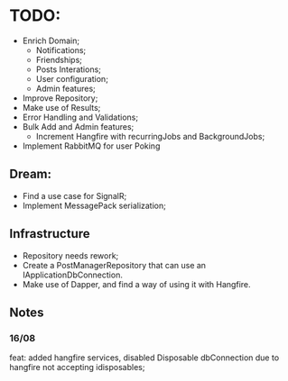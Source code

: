 # TODO:
- Enrich Domain; 
  - Notifications;
  - Friendships;
  - Posts Interations;
  - User configuration;
  - Admin features;
- Improve Repository;
- Make use of Results; 
- Error Handling and Validations;
- Bulk Add and Admin features;
  - Increment Hangfire with recurringJobs and BackgroundJobs;
- Implement RabbitMQ for user Poking

## Dream:
- Find a use case for SignalR;
- Implement MessagePack serialization;

## Infrastructure
- Repository needs rework;
- Create a PostManagerRepository that can use an IApplicationDbConnection.
- Make use of Dapper, and find a way of using it with Hangfire.



## Notes 

### 16/08
feat: added hangfire services, disabled Disposable dbConnection due to hangfire not accepting idisposables;